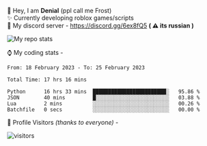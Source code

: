 🤚 Hey, I am **Denial** (ppl call me Frost)  
✨ Currently developing roblox games/scripts  
💎  My discord server - https://discord.gg/6ex8fQ5 **( ⚠ its russian )**  

<img alt="My repo stats" src="https://github-readme-stats.vercel.app/api?username=FrostX-Official&show_icons=true&theme=radical">

⌚ My coding stats -

<!--START_SECTION:waka-->

```text
From: 18 February 2023 - To: 25 February 2023

Total Time: 17 hrs 16 mins

Python      16 hrs 33 mins  ████████████████████████░   95.86 %
JSON        40 mins         █░░░░░░░░░░░░░░░░░░░░░░░░   03.88 %
Lua         2 mins          ░░░░░░░░░░░░░░░░░░░░░░░░░   00.26 %
Batchfile   0 secs          ░░░░░░░░░░░░░░░░░░░░░░░░░   00.00 %
```

<!--END_SECTION:waka-->

🧥 Profile Visitors *(thanks to everyone)* -  
  
![visitors](https://visitor-badge.glitch.me/badge?page_id=FrostX-Official.FrostX-Official)
